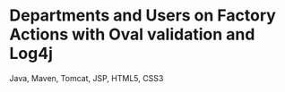 # Departments and Users on Factory Actions with Oval validation and Log4j
Java, Maven, Tomcat, JSP, HTML5, CSS3


